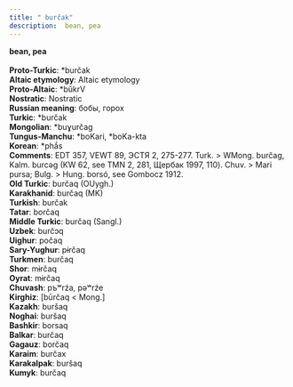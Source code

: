 ```yaml
---
title: " burčak"
description:  bean, pea
---
```

<strong> bean, pea</strong><br><br>
<strong>Proto-Turkic</strong>:  *burčak<br>
<strong>Altaic etymology</strong>:  Altaic etymology<br>
<strong> Proto-Altaic</strong>:  *bŭkrV<br>
<strong>Nostratic</strong>:  Nostratic<br>
<strong>Russian meaning</strong>:  бобы, горох<br>
<strong>Turkic</strong>:  *burčak<br>
<strong>Mongolian</strong>:  *buɣurčag<br>
<strong>Tungus-Manchu</strong>:  *boKari, *boKa-kta<br>
<strong>Korean</strong>:  *phắs<br>
<strong>Comments</strong>:  EDT 357, VEWT 89, ЭСТЯ 2, 275-277. Turk. > WMong. burčag, Kalm. burcǝg (KW 62, see TMN 2, 281, Щербак 1997, 110). Chuv. > Mari pursa; Bulg. > Hung. borsó, see Gombocz 1912.<br>
<strong>Old Turkic</strong>:  burčaq (OUygh.)<br>
<strong>Karakhanid</strong>:  burčaq (MK)<br>
<strong>Turkish</strong>:  burčak<br>
<strong>Tatar</strong>:  borčaq<br>
<strong>Middle Turkic</strong>:  burčaq (Sangl.)<br>
<strong>Uzbek</strong>:  burčɔq<br>
<strong>Uighur</strong>:  počaq<br>
<strong>Sary-Yughur</strong>:  pɨrčaq<br>
<strong>Turkmen</strong>:  burčaq<br>
<strong>Shor</strong>:  mɨrčaq<br>
<strong>Oyrat</strong>:  mɨrčaq<br>
<strong>Chuvash</strong>:  pъʷrźa, pǝʷrźe<br>
<strong>Kirghiz</strong>:  [būrčaq < Mong.]<br>
<strong>Kazakh</strong>:  buršaq<br>
<strong>Noghai</strong>:  buršaq<br>
<strong>Bashkir</strong>:  borsaq<br>
<strong>Balkar</strong>:  burčaq<br>
<strong>Gagauz</strong>:  borčaq<br>
<strong>Karaim</strong>:  burčax<br>
<strong>Karakalpak</strong>:  buršaq<br>
<strong>Kumyk</strong>:  burčaq<br>



